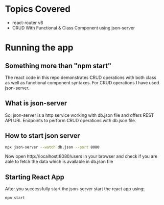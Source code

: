 # Topics Covered
- react-router v6
- CRUD With Functional & Class Component using json-server

# Running the app

## Something more than "npm start"
The react code in this repo demonstrates CRUD operations with both class as well as functional component syntaxes.
For CRUD operations I have used json-server.

## What is json-server
So, json-server is a http service working with db.json file and offers REST API URL Endpoints to perform CRUD operations with db.json file.

## How to start json server
```bash
npx json-server --watch db.json --port 8080
```
Now open http://localhost:8080/users in your browser and check if you are able to fetch the data which is available in db.json file

## Starting React App
After you successfully start the json-server start the react app using:
```bash
npm start
```
